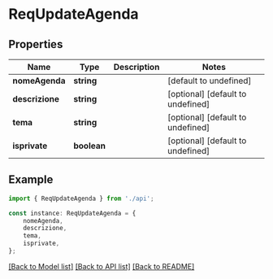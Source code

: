 # ReqUpdateAgenda


## Properties

Name | Type | Description | Notes
------------ | ------------- | ------------- | -------------
**nomeAgenda** | **string** |  | [default to undefined]
**descrizione** | **string** |  | [optional] [default to undefined]
**tema** | **string** |  | [optional] [default to undefined]
**isprivate** | **boolean** |  | [optional] [default to undefined]

## Example

```typescript
import { ReqUpdateAgenda } from './api';

const instance: ReqUpdateAgenda = {
    nomeAgenda,
    descrizione,
    tema,
    isprivate,
};
```

[[Back to Model list]](../README.md#documentation-for-models) [[Back to API list]](../README.md#documentation-for-api-endpoints) [[Back to README]](../README.md)

